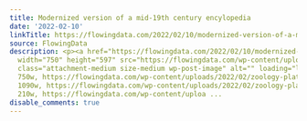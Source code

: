 ```yaml
---
title: Modernized version of a mid-19th century encylopedia
date: '2022-02-10'
linkTitle: https://flowingdata.com/2022/02/10/modernized-version-of-a-mid-19th-century-encylopedia/
source: FlowingData
description: <p><a href="https://flowingdata.com/2022/02/10/modernized-version-of-a-mid-19th-century-encylopedia/"><img
  width="750" height="597" src="https://flowingdata.com/wp-content/uploads/2022/02/zoology-plate-81-750x597.jpg"
  class="attachment-medium size-medium wp-post-image" alt="" loading="lazy" srcset="https://flowingdata.com/wp-content/uploads/2022/02/zoology-plate-81-750x597.jpg
  750w, https://flowingdata.com/wp-content/uploads/2022/02/zoology-plate-81-1090x867.jpg
  1090w, https://flowingdata.com/wp-content/uploads/2022/02/zoology-plate-81-210x167.jpg
  210w, https://flowingdata.com/wp-content/uploa ...
disable_comments: true
---
```

<p><a href="https://flowingdata.com/2022/02/10/modernized-version-of-a-mid-19th-century-encylopedia/"><img width="750" height="597" src="https://flowingdata.com/wp-content/uploads/2022/02/zoology-plate-81-750x597.jpg" class="attachment-medium size-medium wp-post-image" alt="" loading="lazy" srcset="https://flowingdata.com/wp-content/uploads/2022/02/zoology-plate-81-750x597.jpg 750w, https://flowingdata.com/wp-content/uploads/2022/02/zoology-plate-81-1090x867.jpg 1090w, https://flowingdata.com/wp-content/uploads/2022/02/zoology-plate-81-210x167.jpg 210w, https://flowingdata.com/wp-content/uploa ...